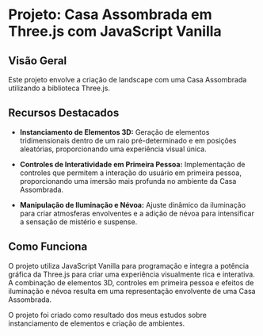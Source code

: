 # Projeto: Casa Assombrada em Three.js com JavaScript Vanilla

## Visão Geral

Este projeto envolve a criação de landscape com uma Casa Assombrada utilizando a biblioteca Three.js.

## Recursos Destacados

- **Instanciamento de Elementos 3D:** Geração de elementos tridimensionais dentro de um raio pré-determinado e em posições aleatórias, proporcionando uma experiência visual única.

- **Controles de Interatividade em Primeira Pessoa:** Implementação de controles que permitem a interação do usuário em primeira pessoa, proporcionando uma imersão mais profunda no ambiente da Casa Assombrada.

- **Manipulação de Iluminação e Névoa:** Ajuste dinâmico da iluminação para criar atmosferas envolventes e a adição de névoa para intensificar a sensação de mistério e suspense.

## Como Funciona

O projeto utiliza JavaScript Vanilla para programação e integra a potência gráfica da Three.js para criar uma experiência visualmente rica e interativa. A combinação de elementos 3D, controles em primeira pessoa e efeitos de iluminação e névoa resulta em uma representação envolvente de uma Casa Assombrada.

O projeto foi criado como resultado dos meus estudos sobre instanciamento de elementos e criação de ambientes. 

